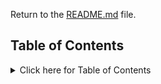 Return to the [README.md](README.md) file.

## Table of Contents

<details>
<summary>Click here for Table of Contents</summary>

- [Validation](#validation)

- [Lighthouse](#lighthouse)

- [Manual Testing](#manual-testing)

- [Bugs](#bugs)

## Validation

### HTML

| Page | URL | Screenshot | Notes |
| :---: | :---: | :---: | :---: |
| landing | [W3C](https://validator.w3.org/) | ![screenshot](/documentation/validation/homepagevalid.png) | Passed all checks |
| about | [W3C](https://validator.w3.org/) | ![screenshot](/documentation/validation/aboutpagevalidation.png) | The django adminsitration created the about model using summernote and the model is being delivered from the backend to the frontend it's an issue that isnt to do with the html all of the html passes fine only the summernote has an error out of control. |
| FAQ | [W3C](https://validator.w3.org/) | ![screenshot](/documentation/validation/faqpage.png) | Passed all checks |
| contact | [W3C](https://validator.w3.org/) | ![screenshot](/documentation/validation/contactpagevalid.png) | Passed all checks |
| profile | [W3C](https://validator.w3.org/) | ![screenshot](/documentation/validation/profilevalid.png) | Passed all checks |
| storefront | [W3C](https://validator.w3.org/) | ![screenshot](/documentation/validation/storefrontvalid.png) | Passed all checks |
| product details | [W3C](https://validator.w3.org/) | ![screenshot](/documentation/validation/productdetailvalid.png) | Passed all checks |
| shopping bag | [W3C](https://validator.w3.org/) | ![screenshot](/documentation/validation/shoppingbagvalid.png) | Passed all checks |
| checkout | [W3C](https://validator.w3.org/) | ![screenshot](/documentation/validation/checkoutvalid.png) | Only error is due to the loading spinner which was taken from Boutique Ado |
| checkout success | [W3C](https://validator.w3.org/) | ![screenshot](/documentation/validation/checkoutsuccessvalid.png) | Passed all checks |



### CSS
| Page | Jigsaw URL | Screenshot | Notes |
| :---: | :---: | :---: | :---: |
| style.css | [Jigsaw](https://jigsaw.w3.org/css-validator/validator) | ![screenshot](/documentation/validation/stylecssvalid.png) | Passed all checks |
| checkout.css | [Jigsaw](https://jigsaw.w3.org/css-validator/validator) | ![screenshot](/documentation/validation/checkoutcssvalid.png) | Passed all checks |
| profile.css | [Jigsaw](https://jigsaw.w3.org/css-validator/validator) | ![screenshot](/documentation/validation/profilecssvalid.png) | Passed all checks |


### JavaScript

| Page | JS Hint URL | Screenshot | Notes |
| :---: | :---: | :---: | :---: |
| script.js | [BeautifyTools](https://beautifytools.com/javascript-validator.php) | ![screenshot](/documentation/validation/script.jsvalidation.png) | Passed all checks |

- script.js is the only file that I wrote custom js in. The other files in the project countryfield.js and stripe_elements.js are taken from Boutique Ado. 
- JSHint is down leading to me using BeautifyTools it would not load no matter what.
- ![screenshot](/documentation/validation/jshinterror.png)


### Python 

- There are many files to upload for this portion but I'll start by showing the pep8 validation process that Observastore underwent. 
![screenshot](/documentation/validation/pep8flake8.png)

- flake8 was used in the terminal to bring all of the pep8 errors into light so it can become easy to manage and fix. Most of the code already was fixed by myself while it was being created with the pep8 guidelines in my mind at all times. I really wanted to get the validation for pep8 correct this time and I believe I have done it. The following table will present the outcome of the pep8 validation. 

| File | URL | Screenshot | Notes |
| :---: | :---: | :---: | :---: |
| about/admin.py | [CI Python Linter](https://pep8ci.herokuapp.com/#) | ![screenshot](/documentation/validation/aboutadmin.png) | Passed all checks |
| about/urls.py | [CI Python Linter](https://pep8ci.herokuapp.com/#) | ![screenshot](/documentation/validation/abouturls.png) | Passed all checks |
| about/models.py | [CI Python Linter](https://pep8ci.herokuapp.com/#) | ![screenshot](/documentation/validation/aboutmodels.png) | Passed all checks |
| about/views.py | [CI Python Linter](https://pep8ci.herokuapp.com/#) | ![screenshot](/documentation/validation/aboutviews.png) | Passed all checks |
| storefront/admin.py | [CI Python Linter](https://pep8ci.herokuapp.com/#) | ![screenshot](/documentation/validation/storefrontadmin.png) | Passed all checks |
| storefront/urls.py | [CI Python Linter](https://pep8ci.herokuapp.com/#) | ![screenshot](/documentation/validation/storefronturls.png) | Passed all checks |
| storefront/models.py | [CI Python Linter](https://pep8ci.herokuapp.com/#) | ![screenshot](/documentation/validation/storefrontmodels.png) | Passed all checks |
| storefront/views.py | [CI Python Linter](https://pep8ci.herokuapp.com/#) | ![screenshot](/documentation/validation/storefrontviews.png) | Passed all checks |
| storefront/forms.py | [CI Python Linter](https://pep8ci.herokuapp.com/#) | ![screenshot](/documentation/validation/storefrontform.png) | Passed all checks |
| checkout/admin.py | [CI Python Linter](https://pep8ci.herokuapp.com/#) | ![screenshot](/documentation/validation/checkoutadmin.png) | Passed all checks |
| checkout/urls.py | [CI Python Linter](https://pep8ci.herokuapp.com/#) | ![screenshot](/documentation/validation/checkouturls.png) | Passed all checks |
| checkout/models.py | [CI Python Linter](https://pep8ci.herokuapp.com/#) | ![screenshot](/documentation/validation/checkoutmodel.png) | Passed all checks |
| checkout/forms.py | [CI Python Linter](https://pep8ci.herokuapp.com/#) | ![screenshot](/documentation/validation/checkoutform.png) | Passed all checks |
| checkout/signals.py | [CI Python Linter](https://pep8ci.herokuapp.com/#) | ![screenshot](/documentation/validation/checkoutsignals.png) | Passed all checks |
| checkout/views.py | [CI Python Linter](https://pep8ci.herokuapp.com/#) | ![screenshot](/documentation/validation/checkoutviews.png) | Passed all checks |
| webhook.py | [CI Python Linter](https://pep8ci.herokuapp.com/#) | ![screenshot](/documentation/validation/webhookspyvalid.png) | Passed all checks |
| webhook_handler.py | [CI Python Linter](https://pep8ci.herokuapp.com/#) | ![screenshot](/documentation/validation/webhookspy.png) | Passed all checks |
| bag/contexts.py | [CI Python Linter](https://pep8ci.herokuapp.com/#) | ![screenshot](/documentation/validation/bagcontexts.py.png) | Passed all checks |
| bag/admin.py | [CI Python Linter](https://pep8ci.herokuapp.com/#) | ![screenshot](/documentation/validation/bagurls.png) | Passed all checks |
| bag/views.py | [CI Python Linter](https://pep8ci.herokuapp.com/#) | ![screenshot](/documentation/validation/bagviews.png) | Passed all checks |
| contact/admin.py | [CI Python Linter](https://pep8ci.herokuapp.com/#) | ![screenshot](/documentation/validation/contactadmin.png) | Passed all checks |
| contact/forms.py | [CI Python Linter](https://pep8ci.herokuapp.com/#) | ![screenshot](/documentation/validation/contactform.png) | Passed all checks |
| contact/models.py | [CI Python Linter](https://pep8ci.herokuapp.com/#) | ![screenshot](/documentation/validation/contactmodel.png) | Passed all checks |
| contact/urls.py | [CI Python Linter](https://pep8ci.herokuapp.com/#) | ![screenshot](/documentation/validation/contacturls.png) | Passed all checks |
| contact/views.py | [CI Python Linter](https://pep8ci.herokuapp.com/#) | ![screenshot](/documentation/validation/contactview.png) | Passed all checks |
| faq/admin.py | [CI Python Linter](https://pep8ci.herokuapp.com/#) | ![screenshot](/documentation/validation/faqadmin.png) | Passed all checks |
| faq/models.py | [CI Python Linter](https://pep8ci.herokuapp.com/#) | ![screenshot](/documentation/validation/faqmode.png) | Passed all checks |
| faq/urls.py | [CI Python Linter](https://pep8ci.herokuapp.com/#) | ![screenshot](/documentation/validation/faqurl.png) | Passed all checks |
| faq/views.py | [CI Python Linter](https://pep8ci.herokuapp.com/#) | ![screenshot](/documentation/validation/faqview.png) | Passed all checks |
| profiles/forms.py | [CI Python Linter](https://pep8ci.herokuapp.com/#) | ![screenshot](/documentation/validation/profileform.png) | Passed all checks |
| profiles/models.py | [CI Python Linter](https://pep8ci.herokuapp.com/#) | ![screenshot](/documentation/validation/profilemodel.png) | Passed all checks |
| profiles/urls.py | [CI Python Linter](https://pep8ci.herokuapp.com/#) | ![screenshot](/documentation/validation/profileurl.png) | Passed all checks |
| profiles/views.py | [CI Python Linter](https://pep8ci.herokuapp.com/#) | ![screenshot](/documentation/validation/profileview.png) | Passed all checks |
| observastore/urls.py | [CI Python Linter](https://pep8ci.herokuapp.com/#) | ![screenshot](/documentation/validation/observastoreurl.png) | Passed all checks |
| observastore/views.py | [CI Python Linter](https://pep8ci.herokuapp.com/#) | ![screenshot](/documentation/validation/observastoreview.png) | Passed all checks |

- Settings.py and env.py wont be included as settings.py has errors that are created by django and as per the criteria Im only showing files that I have worked on and created. The env.py file cant be shown because it holds sensitive information. 
- [Go Back To Top If You Want](#testingmd)


## Lighthouse